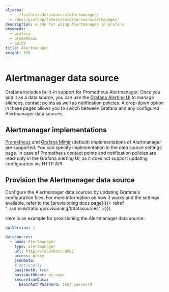 ```yaml
---
aliases:
  - ../features/datasources/alertmanager/
  - /docs/grafana/latest/datasources/alertmanager/
description: Guide for using Alertmanager in Grafana
keywords:
  - grafana
  - prometheus
  - guide
title: Alertmanager
weight: 150
---
```


# Alertmanager data source

Grafana includes built-in support for Prometheus Alertmanager. Once you add it as a data source, you can use the [Grafana Alerting UI](https://grafana.com/docs/grafana/latest/alerting/) to manage silences, contact points as well as notification policies. A drop-down option in these pages allows you to switch between Grafana and any configured Alertmanager data sources.

## Alertmanager implementations

[Prometheus](https://prometheus.io/) and [Grafana Mimir](https://grafana.com/docs/mimir/latest/) (default) implementations of Alertmanager are supported. You can specify implementation in the data source settings page. In case of Prometheus contact points and notification policies are read-only in the Grafana alerting UI, as it does not support updating configuration via HTTP API.

## Provision the Alertmanager data source

Configure the Alertmanager data sources by updating Grafana's configuration files. For more information on how it works and the settings available, refer to the [provisioning docs page]({{< relref "../administration/provisioning/#datasources" >}}).

Here is an example for provisioning the Alertmanager data source:

```yaml
apiVersion: 1

datasources:
  - name: Alertmanager
    type: alertmanager
    url: http://localhost:9093
    access: proxy
    jsonData:
    # optionally
    basicAuth: true
    basicAuthUser: my_user
    secureJsonData:
      basicAuthPassword: test_password
```
